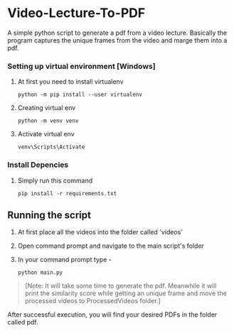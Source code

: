 # Video-Lecture-To-PDF
A simple python script to generate a pdf from a video lecture. Basically the program captures the unique frames from the video and marge them into a pdf. 

### **Setting up virtual environment [Windows]**

1.  At first you need to install virtualenv

	`
	python -m pip install --user virtualenv
	`
2. Creating virtual env

	`
	python -m venv venv
	`
3. Activate virtual env

	`
	venv\Scripts\Activate
	`

### **Install Depencies**
1. Simply run this command

	`
	pip install -r requirements.txt
	`

## **Running the script**
1.  At first place all the videos into the folder called 'videos'

2. Open command prompt and navigate to the main script's folder

3. In your command prompt type - 

	`
	python main.py
	`
	
> [Note: It will take some time to generate the pdf. Meanwhile it will print the similarity score while getting an unique frame and move the processed videos to ProcessedVideos folder.]

After successful execution, you will find your desired PDFs in the folder called pdf.  
